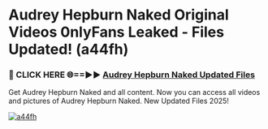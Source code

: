 # Audrey Hepburn Naked Original Videos 0nlyFans Leaked - Files Updated! (a44fh)

<h3>🔴 CLICK HERE 🌐==►► <a href="https://tinyurl.com/up5wt9bj" rel="nofollow">Audrey Hepburn Naked Updated Files</a></h3>

Get Audrey Hepburn Naked and all content. Now you can access all videos and pictures of Audrey Hepburn Naked. New Updated Files 2025!

[![a44fh](https://i.imgur.com/ABiUzMV.gif)](https://tinyurl.com/up5wt9bj)
